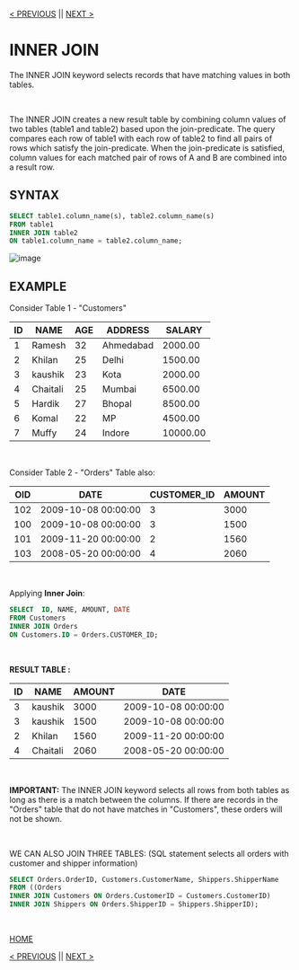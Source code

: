 [< PREVIOUS](joins.md) || [NEXT >](leftjoin.md)

# INNER JOIN 

The INNER JOIN keyword selects records that have matching values in both tables.

<br />

The INNER JOIN creates a new result table by combining column values of two tables (table1 and table2) based upon the join-predicate. The query compares each row of table1 with each row of table2 to find all pairs of rows which satisfy the join-predicate. When the join-predicate is satisfied, column values for each matched pair of rows of A and B are combined into a result row.

## SYNTAX

```sql
SELECT table1.column_name(s), table2.column_name(s)
FROM table1
INNER JOIN table2
ON table1.column_name = table2.column_name;
```

![image](https://user-images.githubusercontent.com/63160825/120473781-041e4b80-c3c5-11eb-93da-dd65f9b1b74e.png)

## EXAMPLE

Consider Table 1 - "Customers"

| ID | NAME     | AGE | ADDRESS   | SALARY   |
| -- | -------- | --- | --------- | -------- |
|  1 | Ramesh   |  32 | Ahmedabad |  2000.00 |
|  2 | Khilan   |  25 | Delhi     |  1500.00 |
|  3 | kaushik  |  23 | Kota      |  2000.00 |
|  4 | Chaitali |  25 | Mumbai    |  6500.00 |
|  5 | Hardik   |  27 | Bhopal    |  8500.00 |
|  6 | Komal    |  22 | MP        |  4500.00 |
|  7 | Muffy    |  24 | Indore    | 10000.00 |

<br />

Consider Table 2 -  "Orders" Table also:

|OID  | DATE                | CUSTOMER_ID | AMOUNT |
| --- | ------------------- | ----------- | ------ |
| 102 | 2009-10-08 00:00:00 |           3 |   3000 |
| 100 | 2009-10-08 00:00:00 |           3 |   1500 |
| 101 | 2009-11-20 00:00:00 |           2 |   1560 |
| 103 | 2008-05-20 00:00:00 |           4 |   2060 |

<br />

Applying **Inner Join**:

```sql
SELECT  ID, NAME, AMOUNT, DATE
FROM Customers
INNER JOIN Orders
ON Customers.ID = Orders.CUSTOMER_ID;
```

<br />

**RESULT TABLE :**

| ID | NAME     | AMOUNT | DATE                |
| -- | -------- | ------ | --------------------|
|  3 | kaushik  |   3000 | 2009-10-08 00:00:00 |
|  3 | kaushik  |   1500 | 2009-10-08 00:00:00 |
|  2 | Khilan   |   1560 | 2009-11-20 00:00:00 |
|  4 | Chaitali |   2060 | 2008-05-20 00:00:00 |

<br />

**IMPORTANT:** The INNER JOIN keyword selects all rows from both tables as long as there is a match between the columns. If there are records in the "Orders" table that do not have matches in "Customers", these orders will not be shown.

<br />

WE CAN ALSO JOIN THREE TABLES: (SQL statement selects all orders with customer and shipper information) 
```SQL
SELECT Orders.OrderID, Customers.CustomerName, Shippers.ShipperName
FROM ((Orders
INNER JOIN Customers ON Orders.CustomerID = Customers.CustomerID)
INNER JOIN Shippers ON Orders.ShipperID = Shippers.ShipperID);
```

<br />

[HOME](README.md)

[< PREVIOUS](joins.md) || [NEXT >](leftjoin.md)
